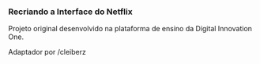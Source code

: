 ### Recriando a Interface do Netflix

Projeto original desenvolvido na plataforma de ensino da Digital Innovation One.

Adaptador por /cleiberz
